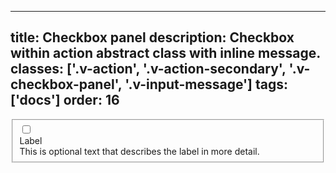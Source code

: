 <!--
 *              © 2025 Visa
 *
 * Licensed under the Apache License, Version 2.0 (the "License");
 * you may not use this file except in compliance with the License.
 * You may obtain a copy of the License at
 *
 *         http://www.apache.org/licenses/LICENSE-2.0
 *
 * Unless required by applicable law or agreed to in writing, software
 * distributed under the License is distributed on an "AS IS" BASIS,
 * WITHOUT WARRANTIES OR CONDITIONS OF ANY KIND, either express or implied.
 * See the License for the specific language governing permissions and
 * limitations under the License.
 *
 -->
---
title: Checkbox panel
description: Checkbox within action abstract class with inline message.
classes: ['.v-action', '.v-action-secondary', '.v-checkbox-panel', '.v-input-message']
tags: ['docs']
order: 16
---

<fieldset aria-labelledby="checkbox-panel-message">
  <div class="v-action v-action-secondary v-flex-col v-checkbox-panel v-align-items-start">
    <div class="v-flex v-gap-2" style="inline-size: 100%">
      <input class="v-checkbox v-flex-shrink-0" id="checkbox-panel-2" type="checkbox"/>
      <div class="v-flex v-flex-col v-gap-2 v-my-8">
        <label class="v-label v-typography-label-large" for="checkbox-panel-2" id="checkbox-panel-label-2">
          Label
        </label>
        <div class="v-input-message" id="checkbox-panel-message">
          This is optional text that describes the label in more detail.
        </div>
      </div>
    </div>
  </div>
</fieldset>
